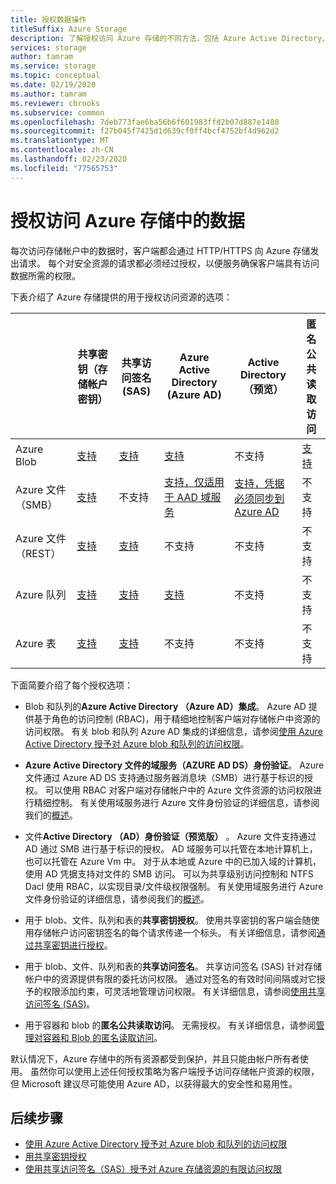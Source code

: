 ```yaml
---
title: 授权数据操作
titleSuffix: Azure Storage
description: 了解授权访问 Azure 存储的不同方法，包括 Azure Active Directory、共享密钥授权或共享访问签名（SAS）。
services: storage
author: tamram
ms.service: storage
ms.topic: conceptual
ms.date: 02/19/2020
ms.author: tamram
ms.reviewer: cbrooks
ms.subservice: common
ms.openlocfilehash: 7deb773fae6ba56b6f601983ffd2b07d887e1480
ms.sourcegitcommit: f27b045f7425d1d639cf0ff4bcf4752bf4d962d2
ms.translationtype: MT
ms.contentlocale: zh-CN
ms.lasthandoff: 02/23/2020
ms.locfileid: "77565753"
---
```

# <a name="authorizing-access-to-data-in-azure-storage"></a>授权访问 Azure 存储中的数据

每次访问存储帐户中的数据时，客户端都会通过 HTTP/HTTPS 向 Azure 存储发出请求。 每个对安全资源的请求都必须经过授权，以便服务确保客户端具有访问数据所需的权限。

下表介绍了 Azure 存储提供的用于授权访问资源的选项：

|  |共享密钥（存储帐户密钥）  |共享访问签名 (SAS)  |Azure Active Directory (Azure AD)  |Active Directory （预览）|匿名公共读取访问  |
|---------|---------|---------|---------|---------|---------|
|Azure Blob     |[支持](/rest/api/storageservices/authorize-with-shared-key/)         |[支持](storage-sas-overview.md)         |[支持](storage-auth-aad.md)         |不支持|[支持](../blobs/storage-manage-access-to-resources.md)         |
|Azure 文件（SMB）     |[支持](/rest/api/storageservices/authorize-with-shared-key/)         |不支持         |[支持，仅适用于 AAD 域服务](../files/storage-files-active-directory-overview.md)         |[支持，凭据必须同步到 Azure AD](../files/storage-files-active-directory-overview.md)|不支持         |
|Azure 文件（REST）     |[支持](/rest/api/storageservices/authorize-with-shared-key/)         |[支持](storage-sas-overview.md)         |不支持         |不支持 |不支持         |
|Azure 队列     |[支持](/rest/api/storageservices/authorize-with-shared-key/)         |[支持](storage-sas-overview.md)         |[支持](storage-auth-aad.md)         |不支持 | 不支持         |
|Azure 表     |[支持](/rest/api/storageservices/authorize-with-shared-key/)         |[支持](storage-sas-overview.md)         |不支持         |不支持| 不支持         |

下面简要介绍了每个授权选项：

- Blob 和队列的**Azure Active Directory （Azure AD）集成**。 Azure AD 提供基于角色的访问控制 (RBAC)，用于精细地控制客户端对存储帐户中资源的访问权限。 有关 blob 和队列 Azure AD 集成的详细信息，请参阅[使用 Azure Active Directory 授予对 Azure blob 和队列的访问权限](storage-auth-aad.md)。

- **Azure Active Directory 文件的域服务（AZURE AD DS）身份验证**。 Azure 文件通过 Azure AD DS 支持通过服务器消息块（SMB）进行基于标识的授权。 可以使用 RBAC 对客户端对存储帐户中的 Azure 文件资源的访问权限进行精细控制。 有关使用域服务进行 Azure 文件身份验证的详细信息，请参阅我们的[概述](../files/storage-files-active-directory-overview.md)。

- 文件**Active Directory （AD）身份验证（预览版）** 。 Azure 文件支持通过 AD 通过 SMB 进行基于标识的授权。 AD 域服务可以托管在本地计算机上，也可以托管在 Azure Vm 中。 对于从本地或 Azure 中的已加入域的计算机，使用 AD 凭据支持对文件的 SMB 访问。 可以为共享级别访问控制和 NTFS Dacl 使用 RBAC，以实现目录/文件级权限强制。 有关使用域服务进行 Azure 文件身份验证的详细信息，请参阅我们的[概述](../files/storage-files-active-directory-overview.md)。

- 用于 blob、文件、队列和表的**共享密钥授权**。 使用共享密钥的客户端会随使用存储帐户访问密钥签名的每个请求传递一个标头。 有关详细信息，请参阅[通过共享密钥进行授权](/rest/api/storageservices/authorize-with-shared-key/)。
- 用于 blob、文件、队列和表的**共享访问签名**。 共享访问签名 (SAS) 针对存储帐户中的资源提供有限的委托访问权限。 通过对签名的有效时间间隔或对它授予的权限添加约束，可灵活地管理访问权限。 有关详细信息，请参阅[使用共享访问签名 (SAS)](storage-sas-overview.md)。
- 用于容器和 blob 的**匿名公共读取访问**。 无需授权。 有关详细信息，请参阅[管理对容器和 Blob 的匿名读取访问](../blobs/storage-manage-access-to-resources.md)。  

默认情况下，Azure 存储中的所有资源都受到保护，并且只能由帐户所有者使用。 虽然你可以使用上述任何授权策略为客户端授予访问存储帐户资源的权限，但 Microsoft 建议尽可能使用 Azure AD，以获得最大的安全性和易用性。

## <a name="next-steps"></a>后续步骤

- [使用 Azure Active Directory 授予对 Azure blob 和队列的访问权限](storage-auth-aad.md)
- [用共享密钥授权](/rest/api/storageservices/authorize-with-shared-key/)
- [使用共享访问签名（SAS）授予对 Azure 存储资源的有限访问权限](storage-sas-overview.md)
